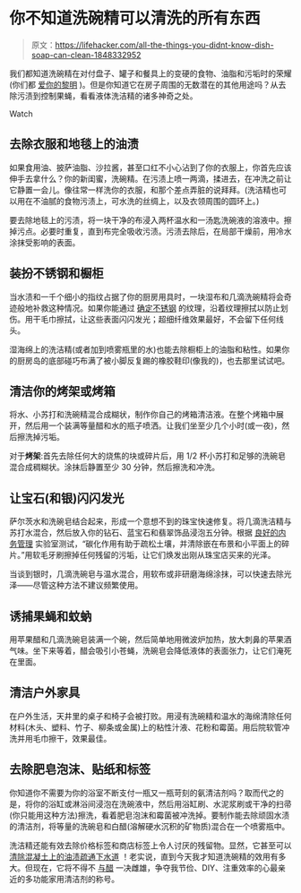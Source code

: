 # 你不知道洗碗精可以清洗的所有东西

> 原文：<https://lifehacker.com/all-the-things-you-didnt-know-dish-soap-can-clean-1848332952>

我们都知道洗碗精在对付盘子、罐子和餐具上的变硬的食物、油脂和污垢时的荣耀(你们都 [爱你的黎明](https://lifehacker.com/20-name-brand-products-worth-choosing-over-the-generic-1847929610/slides/2) )。但是你知道它在房子周围的无数潜在的其他用途吗？从去除污渍到控制果蝇，看看液体洗洁精的诸多神奇之处。

Watch

## 去除衣服和地毯上的油渍

如果食用油、披萨油脂、沙拉酱，甚至口红不小心沾到了你的衣服上，你首先应该伸手去拿什么？你的新闺蜜，洗碗精。在污渍上喷一两滴，揉进去，在冲洗之前让它静置一会儿。像往常一样洗你的衣服，和那个差点弄脏的说拜拜。(洗洁精也可以用在不油腻的食物污渍上，可水洗的丝绸上，以及衣领周围的圆环上。)

要去除地毯上的污渍，将一块干净的布浸入两杯温水和一汤匙洗碗液的溶液中。擦掉污点。必要时重复，直到布完全吸收污渍。污渍去除后，在局部干燥前，用冷水涂抹受影响的表面。

## 装扮不锈钢和橱柜

当水渍和一千个细小的指纹占据了你的厨房用具时，一块湿布和几滴洗碗精将会奇迹般地补救这种情况。如果你能通过 [确定不锈钢](https://dawn-dish.com/en-us/how-to/clean-stainless-steel-appliances) 的纹理，沿着纹理擦拭以防止划伤。用干毛巾擦拭，让这些表面闪闪发光；超细纤维效果最好，不会留下任何线头。

湿海绵上的洗洁精(或者加到喷雾瓶里的水)也能去除橱柜上的油脂和粘性。如果你的厨房岛的底部碰巧布满了被小脚反复踢的橡胶鞋印(像我的)，也去那里试试吧。

## 清洁你的烤架或烤箱

将水、小苏打和洗碗精混合成糊状，制作你自己的烤箱清洁液。在整个烤箱中展开，然后用一个装满等量醋和水的瓶子喷洒。让我们坐至少几个小时(或一夜)，然后擦洗掉污垢。

对于**烤架**:首先去除任何大的烧焦的块或碎片后，用 1/2 杯小苏打和足够的洗碗皂混合成稠糊状。涂抹后静置至少 30 分钟，然后擦洗和冲洗。

## 让宝石(和银)闪闪发光

萨尔茨水和洗碗皂结合起来，形成一个意想不到的珠宝快速修复。将几滴洗洁精与苏打水混合，然后放入你的钻石、蓝宝石和翡翠饰品浸泡五分钟。根据 [良好的内务管理](https://www.goodhousekeeping.com/home/cleaning/tips/a25736/how-to-clean-jewelry/) 实验室测试，“碳化作用有助于疏松土壤，并清除嵌在布景和小平面上的碎片。”用软毛牙刷擦掉任何残留的污垢，让它们焕发出刚从珠宝店买来的光泽。

当谈到银时，几滴洗碗皂与温水混合，用软布或非研磨海绵涂抹，可以快速去除光泽——尽管这种方法不建议频繁使用。

## 诱捕果蝇和蚊蚋

用苹果醋和几滴洗碗皂装满一个碗，然后简单地用微波炉加热，放大刺鼻的苹果酒气味。坐下来等着，醋会吸引小苍蝇，洗碗皂会降低液体的表面张力，让它们淹死在里面。

## 清洁户外家具

在户外生活，天井里的桌子和椅子会被打败。用浸有洗碗精和温水的海绵清除任何材料(木头、塑料、竹子、柳条或金属)上的粘性汁液、花粉和霉菌。用后院软管冲洗并用毛巾擦干，效果最佳。

## 去除肥皂泡沫、贴纸和标签

你知道你不需要为你的浴室不断支付一瓶又一瓶苛刻的氨清洁剂吗？取而代之的是，将你的浴缸或淋浴间浸泡在洗碗液中，然后用浴缸刷、水泥浆刷或干净的扫帚(你只能用这种方法)擦洗，看着肥皂泡沫和霉菌被冲洗掉。要制作能去除顽固水渍的清洁剂，将等量的洗碗皂和白醋(溶解硬水沉积的矿物质)混合在一个喷雾瓶中。

洗洁精还能有效去除价格标签和商店标签上令人讨厌的残留物。显然，它甚至可以 [清除混凝土上的油渍](https://www.goodhousekeeping.com/home/cleaning/tips/a19718/how-to-remove-olive-oil-from-concrete/)[疏通下水道](https://www.hunker.com/13417515/how-to-unclog-drains-with-dawn-detergent) ！老实说，直到今天我才知道洗碗精的效用有多大。但现在，它将不得不 [与醋](https://lifehacker.com/8-things-you-probably-didnt-know-you-can-clean-with-vin-1846357379) 一决雌雄，争夺我节俭、DIY、注重效率的心最亲近的多功能家用清洁剂的称号。